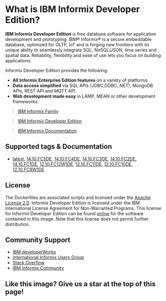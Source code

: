 
# What is IBM Informix Developer Edition?

__IBM Informix Developer Edition__  is free database software for application development and prototyping.  IBM® Informix® is a secure embeddable database, optimized for OLTP, IoT and is forging new frontiers with its unique ability to seamlessly integrate SQL, NoSQL/JSON, time series and spatial data. Reliability, flexibility and ease of use lets you focus on building applications.

Informix Developer Edition provides the following: 

* __All Informix Enterprise Edition features__ on a variety of platforms.
* __Data access simplified__  via SQL APIs (JDBC,ODBC,.NET), MongoDB APIs, REST API and MQTT API.
* __Web development made easy__  in LAMP, MEAN or other development frameworks. 

>[IBM Informix Family](https://www.ibm.com/products/informix)

>[IBM Informix Developer Edition](https://www.ibm.com/products/informix/editions?lnk=STW_US_STESCH_&lnk2=learn_InformixDev&pexp=DEF&psrc=NONE&mhsrc=ibmsearch_a&mhq=informix%20developer%20edition)

>[IBM Informix Documentation](https://www.ibm.com/support/knowledgecenter/SSGU8G_12.1.0/com.ibm.welcome.doc/welcome.htm)

## Supported tags & Documentation

* [latest](https://github.com/informix/informix-dockerhub-readme/blob/master/14.10.FC5/informix-developer-database.md),
[14.10.FC5DE](https://github.com/informix/informix-dockerhub-readme/blob/master/14.10.FC5/informix-developer-database.md),
[14.10.FC4DE](https://github.com/informix/informix-dockerhub-readme/blob/master/14.10.FC1/informix-developer-database.md),
[14.10.FC3DE](https://github.com/informix/informix-dockerhub-readme/blob/master/14.10.FC1/informix-developer-database.md),
[14.10.FC2DE](https://github.com/informix/informix-dockerhub-readme/blob/master/14.10.FC1/informix-developer-database.md),
[14.10.FC1DE](https://github.com/informix/informix-dockerhub-readme/blob/master/14.10.FC1/informix-developer-database.md),
[12.10.FC12W1DE](https://github.com/informix/informix-dockerhub-readme/blob/master/12.10.FC12/informix-developer-database.md),
[12.10.FC11DE](https://github.com/informix/informix-dockerhub-readme/blob/master/12.10.FC9/informix-developer-database.md),
[12.10.FC10DE](https://github.com/informix/informix-dockerhub-readme/blob/master/12.10.FC9/informix-developer-database.md),
[12.10.FC9W1DE](https://github.com/informix/informix-dockerhub-readme/blob/master/12.10.FC9/informix-developer-database.md)

## License

The Dockerfiles are associated scripts and licensed under the [Apache License 2.0](https://www.apache.org/licenses/LICENSE-2.0). Informix Developer Edition is licensed under the IBM International License Agreement for Non-Warranted Programs. This license for Informix Developer Edition can be found [online](https://www-03.ibm.com/software/sla/sladb.nsf/displaylis/E6CCE19CC63592A6852586380082EEA2?OpenDocument) for the software contained in this image. Note that this license does not permit further distribution.

## Community Support

- [IBM developerWorks](https://developer.ibm.com/answers/search.html?q=informix) 
- [International Informix Users Group](https://www.iiug.org/en/home/)
- [Stack Overflow](https://stackoverflow.com/search?tab=newest&q=informix)
- [IBM Informix Community](https://community.ibm.com/community/user/hybriddatamanagement/communities/community-home?communitykey=cf5a1f39-c21f-4bc4-9ec2-7ca108f0a365&tab=groupdetails)

## Like this image?  Give us a star at the top of this page!  
